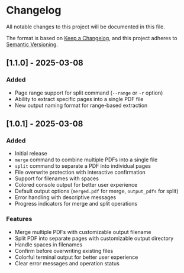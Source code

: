# Changelog

All notable changes to this project will be documented in this file.

The format is based on [Keep a Changelog](https://keepachangelog.com/en/1.0.0/),
and this project adheres to [Semantic Versioning](https://semver.org/spec/v2.0.0.html).

## [1.1.0] - 2025-03-08

### Added
- Page range support for split command (`--range` or `-r` option)
- Ability to extract specific pages into a single PDF file
- New output naming format for range-based extraction

## [1.0.1] - 2025-03-08

### Added
- Initial release
- `merge` command to combine multiple PDFs into a single file
- `split` command to separate a PDF into individual pages
- File overwrite protection with interactive confirmation
- Support for filenames with spaces
- Colored console output for better user experience
- Default output options (`merged.pdf` for merge, `output_pdfs` for split)
- Error handling with descriptive messages
- Progress indicators for merge and split operations

### Features
- Merge multiple PDFs with customizable output filename
- Split PDF into separate pages with customizable output directory
- Handle spaces in filenames
- Confirm before overwriting existing files
- Colorful terminal output for better user experience
- Clear error messages and operation status 